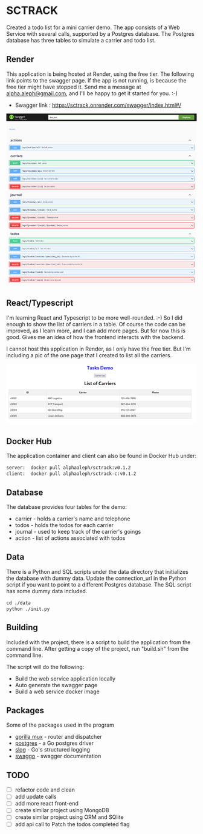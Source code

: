 # SCTRACK

Created a todo list for a mini carrier demo. The app consists of a Web Service with several calls, supported by a 
Postgres database. The Postgres database has three tables to simulate a carrier and todo list.

## Render
This application is being hosted at Render, using the free tier. The following link points to the swagger page. 
If the app is not running, is because the free tier might have stopped it. Send me a message at 
alpha.aleph@gmail.com, and I'll be happy to get it started for you.  :-)

* Swagger link : https://sctrack.onrender.com/swagger/index.html#/

![plot](./assets/swagger_calls.png)

## React/Typescript
I'm learning React and Typescript to be more well-rounded.  :-)  So I did enough to show the list of
carriers in a table.  Of course the code can be improved, as I learn more, and I can add more pages. But
for now this is good. Gives me an idea of how the frontend interacts with the backend.

I cannot host this application in Render, as I only have the free tier.  But I'm including a pic of the one
page that I created to list all the carriers.

![plot](./assets/react_carrier_list.png)

## Docker Hub
The application container and client can also be found in Docker Hub under:
```
server:  docker pull alphaaleph/sctrack:v0.1.2
client:  docker pull alphaaleph/sctrack-c:v0.1.2
```

## Database
The database provides four tables for the demo:
* carrier - holds a carrier's name and telephone
* todos - holds the todos for each carrier
* journal - used to keep track of the carrier's goings
* action - list of actions associated with todos

## Data
There is a Python and SQL scripts under the data directory that initializes the database with dummy data. Update the 
connection_url in the Python script if you want to point to a different Postgres database. The SQL script has some 
dummy data included.
```
cd ./data
python ./init.py
```

## Building
Included with the project, there is a script to build the application from the command line. After getting a copy of 
the project, run "build.sh" from the command line.  

The script will do the following:

* Build the web service application locally
* Auto generate the swagger page
* Build a web service docker image

## Packages
Some of the packages used in the program
* [gorilla mux](https://github.com/gorilla/mux) - router and dispatcher
* [postgres](github.com/lib/pq) - a Go postgres driver
* [slog](golang.org/x/exp/slog) - Go's structured logging
* [swaggo](https://github.com/swaggo/swag) - swagger documentation


## TODO
- [ ] refactor code and clean
- [ ] add update calls 
- [ ] add more react front-end 
- [ ] create similar project using MongoDB
- [ ] create similar project using ORM and SQlite
- [ ] add api call to Patch the todos completed flag
